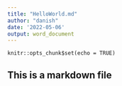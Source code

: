 ```yaml
---
title: "HelloWorld.md"
author: "danish"
date: '2022-05-06'
output: word_document
---
```


```{r setup, include=FALSE}
knitr::opts_chunk$set(echo = TRUE)
```

## This is a markdown file
